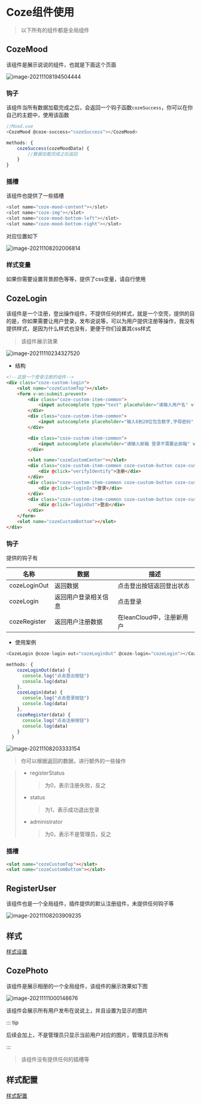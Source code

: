 # Coze组件使用

> 以下所有的组件都是全局组件

## CozeMood

该组件是展示说说的组件，也就是下面这个页面

![image-20211108194504444](https://ooszy.cco.vin/img/blog-note/image-20211108194504444.png?x-oss-process=style/pictureProcess1)



### 钩子

该组件当所有数据加载完成之后，会返回一个钩子函数`cozeSuccess`，你可以在你自己的主题中，使用该函数

```js
//Mood.vue
<CozeMood @coze-success="cozeSuccess"></CozeMood>

methods: {
    cozeSuccess(cozeMoodData) {
        //数据加载完成之后返回
    }
}
```





### 插槽

该组件也提供了一些插槽

```js
<slot name="coze-mood-content"></slot>
<slot name="coze-img"></slot>
<slot name="coze-mood-bottom-left"></slot>
<slot name="coze-mood-bottom-right"></slot>
```

对应位置如下

![image-20211108202006814](https://ooszy.cco.vin/img/blog-note/image-20211108202006814.png?x-oss-process=style/pictureProcess1)





### 样式变量

如果你需要设置背景颜色等等，提供了css变量，请自行使用



## CozeLogin

该组件是一个注册，登出操作组件，不提供任何的样式，就是一个空壳，提供的目的是，你如果需要让用户登录，发布说说等，可以为用户提供注册等操作，我没有提供样式，是因为什么样式也没有，更便于你们设置其css样式



> 该组件展示效果

![image-20211110234327520](https://ooszy.cco.vin/img/blog-note/image-20211110234327520.png?x-oss-process=style/pictureProcess1)



- 结构

```html
<!--这是一个登录注册的组件-->
<div class="coze-custom-login">
    <slot name="cozeCustomTop"></slot>
    <form v-on:submit.prevent>
        <div class="coze-custom-item-common">
            <input autocomplete type="text" placeholder="请输入用户名" v-model="username" name="username">
        </div>
        <div class="coze-custom-item-common">
            <input autocomplete placeholder="输入6到20位包含数字,字母密码" v-model="password" name="password" type="password">
        </div>

        <div class="coze-custom-item-common">
            <input autocomplete placeholder="请输入邮箱 登录不需要此邮箱" v-model="email" name="email" type="text">
        </div>

        <slot name="cozeCustomCenter"></slot>
        <div class="coze-custom-item-common coze-custom-button coze-custom-register">
            <div @click="verifyIdentify">注册</div>
        </div>
        <div class="coze-custom-item-common coze-custom-button coze-custom-login">
            <div @click="loginIn">登录</div>
        </div>
        <div class="coze-custom-item-common coze-custom-button coze-custom-out">
            <div @click="loginOut">登出</div>
        </div>
    </form>
    <slot name="cozeCustomBottom"></slot>
</div>
```



### 钩子

提供的钩子有



| 名称         | 数据                 | 描述                      |
| ------------ | -------------------- | ------------------------- |
| cozeLoginOut | 返回数据             | 点击登出按钮返回登出状态  |
| cozeLogin    | 返回用户登录相关信息 | 点击登录                  |
| cozeRegister | 返回用户注册数据     | 在leanCloud中，注册新用户 |



- 使用案例

```js
<CozeLogin @coze-login-out="cozeLoginOut" @coze-login="cozeLogin"></CozeLogin>

methods: {
    cozeLoginOut(data) {
      console.log("点击登出按钮")
      console.log(data)
    },
    cozeLogin(data) {
      console.log("点击登录按钮")
      console.log(data)
    },
    cozeRegister(data) {
      console.log("点击注册按钮")
      console.log(data)
    }
  }
```



![image-20211108203333154](https://ooszy.cco.vin/img/blog-note/image-20211108203333154.png?x-oss-process=style/pictureProcess1)



> 你可以根据返回的数据，进行额外的一些操作



> - registerStatus
>
>   > 为0，表示注册失败，反之
>
> - status
>
>   > 为1，表示成功退出登录
>
> - administrator
>
>   > 为0，表示不是管理员，反之





### 插槽

```html
<slot name="cozeCustomTop"></slot>
<slot name="cozeCustomBottom"></slot>
```





## RegisterUser

该组件也是一个全局组件，插件提供的默认注册组件，未提供任何钩子等



![image-20211108203909235](https://ooszy.cco.vin/img/blog-note/image-20211108203909235.png?x-oss-process=style/pictureProcess1)



## 样式

[样式设置](./style.md)





## CozePhoto

该组件是展示相册的一个全局组件，该组件的展示效果如下图

![image-20211111000148676](https://ooszy.cco.vin/img/blog-note/image-20211111000148676.png?x-oss-process=style/pictureProcess1)

该组件会展示所有用户发布在说说上，并且设置为显示的图片

::: tip

后续会加上，不是管理员只显示当前用户对应的图片，管理员显示所有

:::

> 该组件没有提供任何的插槽等



## 样式配置

[样式配置](./style.md)